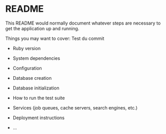 # README

This README would normally document whatever steps are necessary to get the
application up and running.

Things you may want to cover:
Test du commit
* Ruby version

* System dependencies

* Configuration

* Database creation

* Database initialization

* How to run the test suite

* Services (job queues, cache servers, search engines, etc.)

* Deployment instructions

* ...
